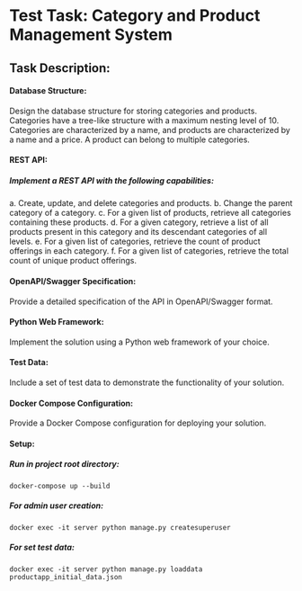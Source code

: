 # Test Task: Category and Product Management System

## Task Description:

####  Database Structure:
Design the database structure for storing categories and products.
Categories have a tree-like structure with a maximum nesting level of 10.
Categories are characterized by a name, and products are characterized by a name and a price.
A product can belong to multiple categories.
#### REST API:
##### Implement a REST API with the following capabilities:
a. Create, update, and delete categories and products.
b. Change the parent category of a category.
c. For a given list of products, retrieve all categories containing these products.
d. For a given category, retrieve a list of all products present in this category and its descendant categories of all levels.
e. For a given list of categories, retrieve the count of product offerings in each category.
f. For a given list of categories, retrieve the total count of unique product offerings.
#### OpenAPI/Swagger Specification:
Provide a detailed specification of the API in OpenAPI/Swagger format.

#### Python Web Framework:
Implement the solution using a Python web framework of your choice.

#### Test Data:
Include a set of test data to demonstrate the functionality of your solution.
#### Docker Compose Configuration:
Provide a Docker Compose configuration for deploying your solution.


#### Setup:
##### Run in project root directory:
	docker-compose up --build

##### For admin user creation:
	docker exec -it server python manage.py createsuperuser

##### For set test data:
	docker exec -it server python manage.py loaddata productapp_initial_data.json